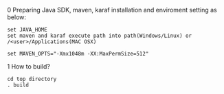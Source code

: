 0 Preparing Java SDK, maven, karaf installation and enviroment setting as below:

	set JAVA_HOME
	set maven and karaf execute path into path(Windows/Linux) or /<user>/Applications(MAC OSX)

	set MAVEN_OPTS="-Xmx1048m -XX:MaxPermSize=512"

1 How to build?

	cd top directory
	. build

